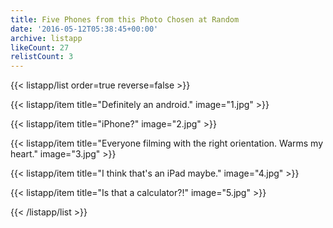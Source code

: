 ```yaml
---
title: Five Phones from this Photo Chosen at Random
date: '2016-05-12T05:38:45+00:00'
archive: listapp
likeCount: 27
relistCount: 3
---
```



{{< listapp/list order=true reverse=false >}}

   {{< listapp/item title="Definitely an android."
      image="1.jpg" >}}

   {{< listapp/item title="iPhone?"
      image="2.jpg" >}}

   {{< listapp/item title="Everyone filming with the right orientation. Warms my heart."
      image="3.jpg" >}}

   {{< listapp/item title="I think that's an iPad maybe."
      image="4.jpg" >}}

   {{< listapp/item title="Is that a calculator?!"
      image="5.jpg" >}}

{{< /listapp/list >}}
